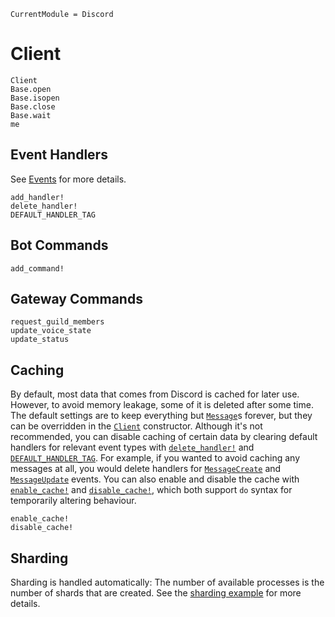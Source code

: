 ```@meta
CurrentModule = Discord
```

# Client

```@docs
Client
Base.open
Base.isopen
Base.close
Base.wait
me
```

## Event Handlers

See [Events](@ref) for more details.

```@docs
add_handler!
delete_handler!
DEFAULT_HANDLER_TAG
```

## Bot Commands

```@docs
add_command!
```

## Gateway Commands

```@docs
request_guild_members
update_voice_state
update_status
```

## Caching

By default, most data that comes from Discord is cached for later use.
However, to avoid memory leakage, some of it is deleted after some time.
The default settings are to keep everything but [`Message`](@ref)s forever, but they can be overridden in the [`Client`](@ref) constructor.
Although it's not recommended, you can disable caching of certain data by clearing default handlers for relevant event types with [`delete_handler!`](@ref) and [`DEFAULT_HANDLER_TAG`](@ref).
For example, if you wanted to avoid caching any messages at all, you would delete handlers for [`MessageCreate`](@ref) and [`MessageUpdate`](@ref) events.
You can also enable and disable the cache with [`enable_cache!`](@ref) and [`disable_cache!`](@ref), which both support `do` syntax for temporarily altering behaviour.

```@docs
enable_cache!
disable_cache!
```

## Sharding

Sharding is handled automatically: The number of available processes is the number of shards that are created.
See the [sharding example](https://github.com/PurgePJ/Discord.jl/blob/master/examples/sharding.jl) for more details.
